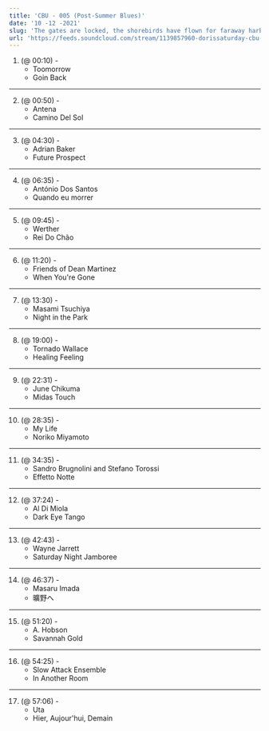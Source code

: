 ```yaml
---
title: 'CBU - 005 (Post-Summer Blues)'
date: '10 -12 -2021'
slug: 'The gates are locked, the shorebirds have flown for faraway harbors, beach season is over. This is a selection for moping in your hoodie while not going gentle into autumn.'
url: 'https://feeds.soundcloud.com/stream/1139857960-dorissaturday-cbu-005.mp3'
---
```



1. (@ 00:10) -
    - Toomorrow 
    - Goin Back
---
2. (@ 00:50) -
    - Antena 
    - Camino Del Sol
---
3. (@ 04:30) -
    - Adrian Baker
    - Future Prospect
---
4. (@ 06:35) -
    - António Dos Santos
    - Quando eu morrer
---
5. (@ 09:45) -
    - Werther
    - Rei Do Chão
---
6. (@ 11:20) -
    - Friends of Dean Martinez
    - When You're Gone
---
7. (@ 13:30) -
    - Masami Tsuchiya
    - Night in the Park
---
8. (@ 19:00) -
    - Tornado Wallace
    - Healing Feeling
---
9. (@ 22:31) -
    - June Chikuma
    - Midas Touch
---
10. (@ 28:35) -
    - My Life
    - Noriko Miyamoto
---
11. (@ 34:35) -
    - Sandro Brugnolini and Stefano Torossi
    - Effetto Notte
---
12. (@ 37:24) -
    - Al Di Miola
    - Dark Eye Tango
---
13. (@ 42:43) -
    - Wayne Jarrett
    - Saturday Night Jamboree
---
14. (@ 46:37) -
    - Masaru Imada
    - 曠野へ
---
15. (@ 51:20) -
    - A. Hobson
    - Savannah Gold
---
16. (@ 54:25) -
    - Slow Attack Ensemble
    - In Another Room
--- 
17. (@ 57:06) -
    - Uta
    - Hier, Aujour'hui, Demain

